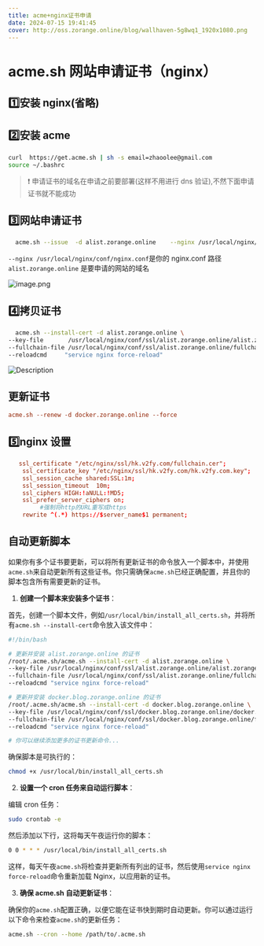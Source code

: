 ```yaml
---
title: acme+nginx证书申请
date: 2024-07-15 19:41:45
cover: http://oss.zorange.online/blog/wallhaven-5g8wq1_1920x1080.png
---
```


# acme.sh 网站申请证书（nginx）

## :one:安装 nginx(省略)

## :two:安装 acme

```bash
curl  https://get.acme.sh | sh -s email=zhaoolee@gmail.com
source ~/.bashrc
```

> :exclamation: 申请证书的域名在申请之前要部署(这样不用进行 dns 验证),不然下面申请证书就不能成功

## :three:网站申请证书

```bash
  acme.sh --issue  -d alist.zorange.online    --nginx /usr/local/nginx/conf/nginx.conf
```

`--nginx /usr/local/nginx/conf/nginx.conf`是你的 nginx.conf 路径
`alist.zorange.online` 是要申请的网站的域名

![image.png](http://oss.zorange.online/blog/a6fe12cbcb6949a99ac3c47eca410e36.png)

## :four:拷贝证书

```bash
  acme.sh --install-cert -d alist.zorange.online \
--key-file       /usr/local/nginx/conf/ssl/alist.zorange.online/alist.zorange.online.key  \
--fullchain-file /usr/local/nginx/conf/ssl/alist.zorange.online/fullchain.cer \
--reloadcmd     "service nginx force-reload"
```

![Description](http://oss.zorange.online/blog/eae53845b18e4be38e2abbc73f2624fc.png)

## 更新证书

```conf
acme.sh --renew -d docker.zorange.online --force
```

## :five:nginx 设置

```conf
   ssl_certificate "/etc/nginx/ssl/hk.v2fy.com/fullchain.cer";
    ssl_certificate_key "/etc/nginx/ssl/hk.v2fy.com/hk.v2fy.com.key";
    ssl_session_cache shared:SSL:1m;
    ssl_session_timeout  10m;
    ssl_ciphers HIGH:!aNULL:!MD5;
    ssl_prefer_server_ciphers on;
		 #强制将http的URL重写成https
    rewrite ^(.*) https://$server_name$1 permanent;
```

## 自动更新脚本

如果你有多个证书要更新，可以将所有更新证书的命令放入一个脚本中，并使用`acme.sh`来自动更新所有这些证书。你只需确保`acme.sh`已经正确配置，并且你的脚本包含所有需要更新的证书。

1. **创建一个脚本来安装多个证书**：

首先，创建一个脚本文件，例如`/usr/local/bin/install_all_certs.sh`，并将所有`acme.sh --install-cert`命令放入该文件中：

```sh
#!/bin/bash

# 更新并安装 alist.zorange.online 的证书
/root/.acme.sh/acme.sh --install-cert -d alist.zorange.online \
--key-file /usr/local/nginx/conf/ssl/alist.zorange.online/alist.zorange.online.key \
--fullchain-file /usr/local/nginx/conf/ssl/alist.zorange.online/fullchain.cer \
--reloadcmd "service nginx force-reload"

# 更新并安装 docker.blog.zorange.online 的证书
/root/.acme.sh/acme.sh --install-cert -d docker.blog.zorange.online \
--key-file /usr/local/nginx/conf/ssl/docker.blog.zorange.online/docker.blog.zorange.online.key \
--fullchain-file /usr/local/nginx/conf/ssl/docker.blog.zorange.online/fullchain.cer \
--reloadcmd "service nginx force-reload"

# 你可以继续添加更多的证书更新命令...
```

确保脚本是可执行的：

```sh
chmod +x /usr/local/bin/install_all_certs.sh
```

2. **设置一个 cron 任务来自动运行脚本**：

编辑 cron 任务：

```sh
sudo crontab -e
```

然后添加以下行，这将每天午夜运行你的脚本：

```sh
0 0 * * * /usr/local/bin/install_all_certs.sh
```

这样，每天午夜`acme.sh`将检查并更新所有列出的证书，然后使用`service nginx force-reload`命令重新加载 Nginx，以应用新的证书。

3. **确保 acme.sh 自动更新证书**：

确保你的`acme.sh`配置正确，以便它能在证书快到期时自动更新。你可以通过运行以下命令来检查`acme.sh`的更新任务：

```sh
acme.sh --cron --home /path/to/.acme.sh
```
